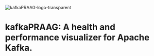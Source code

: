 ![kafkaPRAAG-logo-transparent](https://github.com/oslabs-beta/progue-for-kafka/assets/97624308/935ba100-9231-4318-b693-1a9e604644df)

# kafkaPRAAG: A health and performance visualizer for Apache Kafka.
